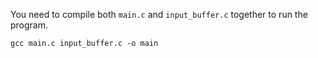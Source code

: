 You need to compile both `main.c` and `input_buffer.c` together to run the program.

`gcc main.c input_buffer.c -o main`